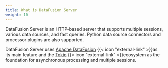 ```yaml
---
title: What is DataFusion Server
weight: 10
---
```


DataFusion Server is an HTTP-based server that supports multiple sessions, various data sources, and fast queries. Python data source connectors and processor plugins are also supported.

DataFusion Server uses [Apache DataFusion](https://docs.rs/datafusion/latest/datafusion/) {{< icon "external-link" >}}as its main feature and the [Tokio](https://tokio.rs/) {{< icon "external-link" >}}ecosystem as the foundation for asynchronous processing and multiple sessions.
